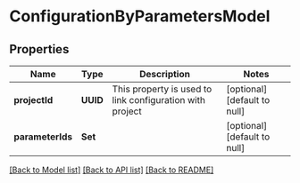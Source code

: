 # ConfigurationByParametersModel
## Properties

| Name | Type | Description | Notes |
|------------ | ------------- | ------------- | -------------|
| **projectId** | **UUID** | This property is used to link configuration with project | [optional] [default to null] |
| **parameterIds** | **Set** |  | [optional] [default to null] |

[[Back to Model list]](../README.md#documentation-for-models) [[Back to API list]](../README.md#documentation-for-api-endpoints) [[Back to README]](../README.md)

